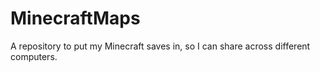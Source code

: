 MinecraftMaps
=============

A repository to put my Minecraft saves in, so I can share across different computers.
